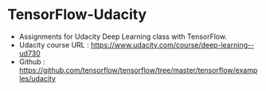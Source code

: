 # TensorFlow-Udacity
* Assignments for Udacity Deep Learning class with TensorFlow.
* Udacity course URL : https://www.udacity.com/course/deep-learning--ud730
* Github : https://github.com/tensorflow/tensorflow/tree/master/tensorflow/examples/udacity

